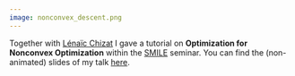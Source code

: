 ```yaml
---
image: nonconvex_descent.png
---
```


Together with [Lénaïc Chizat](https://lchizat.github.io/) I gave a tutorial on **Optimization for Nonconvex Optimization** within the [SMILE](https://sites.google.com/site/smileinparis/) seminar. You can find the (non-animated) slides of my talk [here](/assets/slides/2019-tutorial-nonconvex.pdf).